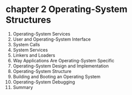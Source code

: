 # chapter 2 Operating-System Structures

1. Operating-System Services
2. User and Operating-System Interface
3. System Calls
4. System Services
5. Linkers and Loaders
6. Way Applications Are Operating-System Specific
7. Operating-System Design and Implementation
8. Operating-System Structure
9. Building and Booting an Operating System
10. Operating-System Debugging
11. Summary
